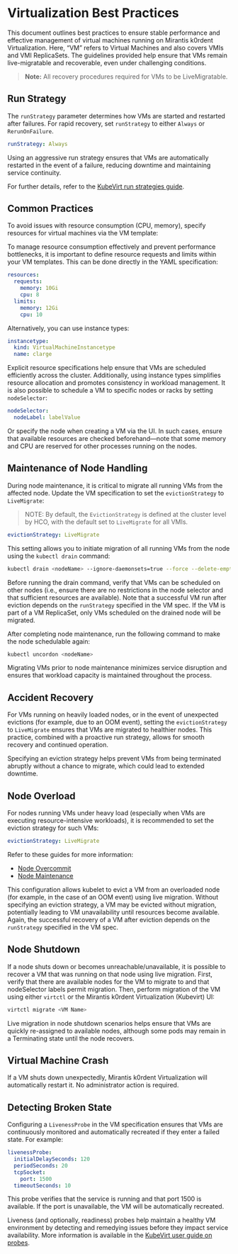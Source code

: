 # Virtualization Best Practices

This document outlines best practices to ensure stable performance and effective management of virtual machines running on Mirantis k0rdent Virtualization. Here, “VM” refers to Virtual Machines and also covers VMIs and VMI ReplicaSets. The guidelines provided help ensure that VMs remain live-migratable and recoverable, even under challenging conditions.

> **Note:** All recovery procedures required for VMs to be LiveMigratable.

## Run Strategy

The `runStrategy` parameter determines how VMs are started and restarted after failures. For rapid recovery, set `runStrategy` to either `Always` or `RerunOnFailure`.

```yaml
runStrategy: Always
```

Using an aggressive run strategy ensures that VMs are automatically restarted in the event of a failure, reducing downtime and maintaining service continuity.

For further details, refer to the [KubeVirt run strategies guide](https://kubevirt.io/user-guide/compute/run_strategies/).

## Common Practices

To avoid issues with resource consumption (CPU, memory), specify resources for virtual machines via the VM template:

To manage resource consumption effectively and prevent performance bottlenecks, it is important to define resource requests and limits within your VM templates. This can be done directly in the YAML specification:

```yaml
resources:
  requests:
    memory: 10Gi
    cpu: 8
  limits:
    memory: 12Gi
    cpu: 10
```

Alternatively, you can use instance types:

```yaml
instancetype:
  kind: VirtualMachineInstancetype
  name: clarge
```

Explicit resource specifications help ensure that VMs are scheduled efficiently across the cluster. Additionally, using instance types simplifies resource allocation and promotes consistency in workload management. It is also possible to schedule a VM to specific nodes or racks by setting `nodeSelector`:

```yaml
nodeSelector:
  nodeLabel: labelValue
```

Or specify the node when creating a VM via the UI. In such cases, ensure that available resources are checked beforehand—note that some memory and CPU are reserved for other processes running on the nodes.

## Maintenance of Node Handling

During node maintenance, it is critical to migrate all running VMs from the affected node. Update the VM specification to set the `evictionStrategy` to `LiveMigrate`:

> NOTE: 
> By default, the `EvictionStrategy` is defined at the cluster level by HCO, with the default set to `LiveMigrate` for all VMIs.

```yaml
evictionStrategy: LiveMigrate
```

This setting allows you to initiate migration of all running VMs from the node using the `kubectl drain` command:

```bash
kubectl drain <nodeName> --ignore-daemonsets=true --force --delete-emptydir-data
```

Before running the drain command, verify that VMs can be scheduled on other nodes (i.e., ensure there are no restrictions in the node selector and that sufficient resources are available). Note that a successful VM run after eviction depends on the `runStrategy` specified in the VM spec. If the VM is part of a VM ReplicaSet, only VMs scheduled on the drained node will be migrated.

After completing node maintenance, run the following command to make the node schedulable again:

```bash
kubectl uncordon <nodeName>
```

Migrating VMs prior to node maintenance minimizes service disruption and ensures that workload capacity is maintained throughout the process.

## Accident Recovery

For VMs running on heavily loaded nodes, or in the event of unexpected evictions (for example, due to an OOM event), setting the `evictionStrategy` to `LiveMigrate` ensures that VMs are migrated to healthier nodes. This practice, combined with a proactive run strategy, allows for smooth recovery and continued operation.

Specifying an eviction strategy helps prevent VMs from being terminated abruptly without a chance to migrate, which could lead to extended downtime.

## Node Overload

For nodes running VMs under heavy load (especially when VMs are executing resource-intensive workloads), it is recommended to set the eviction strategy for such VMs:

```yaml
evictionStrategy: LiveMigrate
```

Refer to these guides for more information:  
- [Node Overcommit](https://kubevirt.io/user-guide/compute/node_overcommit/)  
- [Node Maintenance](https://kubevirt.io/user-guide/cluster_admin/node_maintenance/)

This configuration allows kubelet to evict a VM from an overloaded node (for example, in the case of an OOM event) using live migration. Without specifying an eviction strategy, a VM may be evicted without migration, potentially leading to VM unavailability until resources become available. Again, the successful recovery of a VM after eviction depends on the `runStrategy` specified in the VM spec.

## Node Shutdown

If a node shuts down or becomes unreachable/unavailable, it is possible to recover a VM that was running on that node using live migration. First, verify that there are available nodes for the VM to migrate to and that nodeSelector labels permit migration. Then, perform migration of the VM using either `virtctl` or the Mirantis k0rdent Virtualization (Kubevirt) UI:

```bash
virtctl migrate <VM Name>
```

Live migration in node shutdown scenarios helps ensure that VMs are quickly re-assigned to available nodes, although some pods may remain in a Terminating state until the node recovers.



## Virtual Machine Crash

If a VM shuts down unexpectedly, Mirantis k0rdent Virtualization will automatically restart it. No administrator action is required.

## Detecting Broken State

Configuring a `LivenessProbe` in the VM specification ensures that VMs are continuously monitored and automatically recreated if they enter a failed state. For example:

```yaml
livenessProbe:
  initialDelaySeconds: 120
  periodSeconds: 20
  tcpSocket:
    port: 1500
  timeoutSeconds: 10
```

This probe verifies that the service is running and that port 1500 is available. If the port is unavailable, the VM will be automatically recreated.

Liveness (and optionally, readiness) probes help maintain a healthy VM environment by detecting and remedying issues before they impact service availability. More information is available in the [KubeVirt user guide on probes](https://kubevirt.io/user-guide/user_workloads/liveness_and_readiness_probes/).

